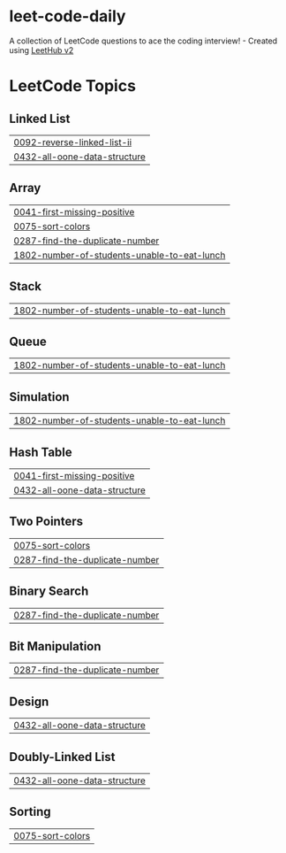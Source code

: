 # leet-code-daily
A collection of LeetCode questions to ace the coding interview! - Created using [LeetHub v2](https://github.com/arunbhardwaj/LeetHub-2.0)

<!---LeetCode Topics Start-->
# LeetCode Topics
## Linked List
|  |
| ------- |
| [0092-reverse-linked-list-ii](https://github.com/umeshkumarsahoo/leet-code-daily/tree/master/0092-reverse-linked-list-ii) |
| [0432-all-oone-data-structure](https://github.com/umeshkumarsahoo/leet-code-daily/tree/master/0432-all-oone-data-structure) |
## Array
|  |
| ------- |
| [0041-first-missing-positive](https://github.com/umeshkumarsahoo/leet-code-daily/tree/master/0041-first-missing-positive) |
| [0075-sort-colors](https://github.com/umeshkumarsahoo/leet-code-daily/tree/master/0075-sort-colors) |
| [0287-find-the-duplicate-number](https://github.com/umeshkumarsahoo/leet-code-daily/tree/master/0287-find-the-duplicate-number) |
| [1802-number-of-students-unable-to-eat-lunch](https://github.com/umeshkumarsahoo/leet-code-daily/tree/master/1802-number-of-students-unable-to-eat-lunch) |
## Stack
|  |
| ------- |
| [1802-number-of-students-unable-to-eat-lunch](https://github.com/umeshkumarsahoo/leet-code-daily/tree/master/1802-number-of-students-unable-to-eat-lunch) |
## Queue
|  |
| ------- |
| [1802-number-of-students-unable-to-eat-lunch](https://github.com/umeshkumarsahoo/leet-code-daily/tree/master/1802-number-of-students-unable-to-eat-lunch) |
## Simulation
|  |
| ------- |
| [1802-number-of-students-unable-to-eat-lunch](https://github.com/umeshkumarsahoo/leet-code-daily/tree/master/1802-number-of-students-unable-to-eat-lunch) |
## Hash Table
|  |
| ------- |
| [0041-first-missing-positive](https://github.com/umeshkumarsahoo/leet-code-daily/tree/master/0041-first-missing-positive) |
| [0432-all-oone-data-structure](https://github.com/umeshkumarsahoo/leet-code-daily/tree/master/0432-all-oone-data-structure) |
## Two Pointers
|  |
| ------- |
| [0075-sort-colors](https://github.com/umeshkumarsahoo/leet-code-daily/tree/master/0075-sort-colors) |
| [0287-find-the-duplicate-number](https://github.com/umeshkumarsahoo/leet-code-daily/tree/master/0287-find-the-duplicate-number) |
## Binary Search
|  |
| ------- |
| [0287-find-the-duplicate-number](https://github.com/umeshkumarsahoo/leet-code-daily/tree/master/0287-find-the-duplicate-number) |
## Bit Manipulation
|  |
| ------- |
| [0287-find-the-duplicate-number](https://github.com/umeshkumarsahoo/leet-code-daily/tree/master/0287-find-the-duplicate-number) |
## Design
|  |
| ------- |
| [0432-all-oone-data-structure](https://github.com/umeshkumarsahoo/leet-code-daily/tree/master/0432-all-oone-data-structure) |
## Doubly-Linked List
|  |
| ------- |
| [0432-all-oone-data-structure](https://github.com/umeshkumarsahoo/leet-code-daily/tree/master/0432-all-oone-data-structure) |
## Sorting
|  |
| ------- |
| [0075-sort-colors](https://github.com/umeshkumarsahoo/leet-code-daily/tree/master/0075-sort-colors) |
<!---LeetCode Topics End-->